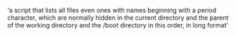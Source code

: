 ‘a script that lists all files even ones with names beginning with a period character, which are normally hidden in the current directory and the parent of the working directory and the /boot directory in this order, in long format’
